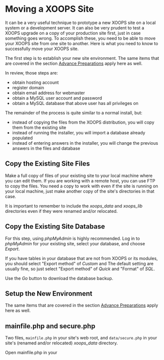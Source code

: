 # Moving a XOOPS Site

It can be a very useful technique to prototype a new XOOPS site on a local
system or a development server. It can also be very prudent to test a XOOPS
upgrade on a copy of your production site first, just in case something goes
wrong. To accomplish these, you need to be able to move your XOOPS site from
one site to another. Here is what you need to know to successfully move your
XOOPS site.

The first step is to establish your new site environment. The same items
that are covered in the section [Advance Preparations](../preparations/README.md) apply here as well.

In review, those steps are:
- obtain hosting account
- register domain
- obtain email address for webmaster
- obtain a MySQL user account and password
- obtain a MySQL database that above user has all privileges on

The remainder of the process is quite similar to a normal install, but:
- instead of copying the files from the XOOPS distribution, you will copy them from the existing site
- instead of running the installer, you will import a database already populated
- instead of entering answers in the installer, you will change the previous answers in the files and database

## Copy the Existing Site Files

Make a full copy of files of your existing site to your local machine where
you can edit them. If you are working with a remote host, you can use FTP
to copy the files. You need a copy to work with even if the site is running
on your local machine, just make another copy of the site's directories in that case.

It is important to remember to include the *xoops_data* and *xoops_lib*
directories even if they were renamed and/or relocated.

## Copy the Existing Site Database

For this step, using *phpMyAdmin* is highly recommended. Log in to *phpMyAdmin*
for your existing site, select your database, and choose *Export*.

If you have tables in your database that are not from XOOPS or its
modules, you should select "Export method" of *Custom* and
The default setting are usually fine, so just select "Export method" of
*Quick* and "Format" of *SQL*.

Use the *Go* button to download the database backup.



## Setup the New Environment

The same items that are covered in the section [Advance Preparations](../preparations/README.md)
apply here as well.

## mainfile.php and secure.php

Two files, `mainfile.php` in your site's web root, and `data/secure.php` in
your site's (renamed and/or relocated) *xoops_data* directory.

Open mainfile.php in your